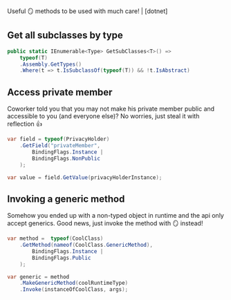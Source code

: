 Useful 🪞 methods to be used with much care! | [dotnet] 

## Get all subclasses by type

```cs
public static IEnumerable<Type> GetSubClasses<T>() => 
    typeof(T)
    .Assembly.GetTypes()
    .Where(t => t.IsSubclassOf(typeof(T)) && !t.IsAbstract)
```

## Access private member 

Coworker told you that you may not make his private member public and accessible to you (and everyone else)? No worries, just steal it with reflection 👍

```cs
var field = typeof(PrivacyHolder)
    .GetField("privateMember",
        BindingFlags.Instance |
        BindingFlags.NonPublic
    );

var value = field.GetValue(privacyHolderInstance);
```

## Invoking a generic method

Somehow you ended up with a non-typed object in runtime and the api only accept generics. Good news, just invoke the method with 🪞 instead!

```cs
var method =  typeof(CoolClass)
    .GetMethod(nameof(CoolClass.GenericMethod),
        BindingFlags.Instance |
        BindingFlags.Public 
    );

var generic = method
    .MakeGenericMethod(coolRuntimeType)
    .Invoke(instanceOfCoolClass, args);
```
